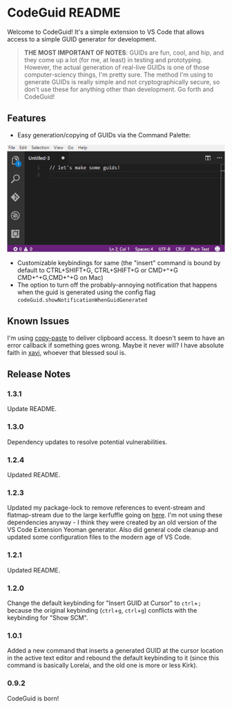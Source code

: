 # CodeGuid README

Welcome to CodeGuid! It's a simple extension to VS Code that allows access to a simple GUID generator for development.

> **THE MOST IMPORTANT OF NOTES**: GUIDs are fun, cool, and hip, and they come up a lot (for me, at least) in testing and prototyping. However, the actual generation of real-live GUIDs is one of those computer-sciency things, I'm pretty sure. The method I'm using to generate GUIDs is really simple and not cryptographically secure, so don't use these for anything other than development. Go forth and CodeGuid!

## Features

- Easy generation/copying of GUIDs via the Command Palette: 

![See it in action!](images/demo.gif)


- Customizable keybindings for same (the "insert" command is bound by default to CTRL+SHIFT+G, CTRL+SHIFT+G or CMD+^+G CMD+^+G,CMD+^+G on Mac)
- The option to turn off the probably-annoying notification that happens when the guid is generated using the config flag `codeGuid.showNotificationWhenGuidGenerated`

## Known Issues

I'm using [copy-paste](https://github.com/xavi-/node-copy-paste) to deliver clipboard access. It doesn't seem to have an error callback if something goes wrong. Maybe it never will? I have absolute faith in [xavi](https://github.com/xavi-), whoever that blessed soul is.

## Release Notes

### 1.3.1

Update README.

### 1.3.0

Dependency updates to resolve potential vulnerabilities.

### 1.2.4
Updated README.

### 1.2.3

Updated my package-lock to remove references to event-stream and flatmap-stream due to the large kerfuffle going on [here](https://github.com/dominictarr/event-stream/issues/116). I'm not using these dependencies anyway - I think they were created by an old version of the VS Code Extension Yeoman generator. Also did general code cleanup and updated some configuration files to the modern age of VS Code.

### 1.2.1

Updated README.

### 1.2.0

Change the default keybinding for "Insert GUID at Cursor" to `ctrl`+`;` because the original keybinding (`ctrl`+`g`, `ctrl`+`g`) conflicts with the keybinding for "Show SCM".

### 1.0.1

Added a new command that inserts a generated GUID at the cursor location in the active text editor and rebound the default keybinding to it (since this command is basically Lorelai, and the old one is more or less Kirk).

### 0.9.2

CodeGuid is born!